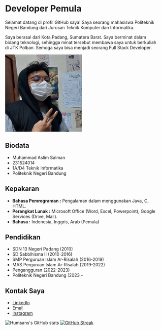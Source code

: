 # Developer Pemula

Selamat datang di profil GitHub saya! Saya seorang mahasiswa Politeknik Negeri Bandung dari Jurusan Teknik Komputer dan Informatika.

Saya berasal dari Kota Padang, Sumatera Barat. Saya berminat dalam bidang teknologi, sehingga minat tersebut membawa saya untuk berkuliah di JTK Polban. Semoga saya bisa menjadi seorang Full Stack Developer.

<img src='aslim.jpg' width='250' height='250'>

## Biodata
- Muhammad Aslim Salman
- 231524014
- 1A/D4 Teknik Informatika
- Politeknik Negeri Bandung

## Kepakaran
- **Bahasa Pemrograman :** Pengalaman dalam menggunakan Java, C, HTML.
- **Perangkat Lunak :** Microsoft Office (Word, Excel, Powerpoint), Google Services (Drive, Mail).
- **Bahasa :** Indonesia, Inggris, Arab (Pemula)

## Pendidikan
- SDN 13 Negeri Padang (2010)
- SD Sabbihisma II (2010-2016)
- SMP Perguruan Islam Ar-Risalah (2016-2019)
- MAS Perguruan Islam Ar-Risalah (2019-2022)
- Pengangguran (2022-2023)
- Politeknik Negeri Bandung (2023 -

## Kontak Saya
- [LinkedIn](https://www.linkedin.com/in/muhaslims/)
- [Email](mailto:muhaslims04@gmail.com)
- [Instagram](https://www.instagram.com/l.kych)



![Humsans's GitHub stats](https://github-readme-stats.vercel.app/api?username=humsans&show_icons=true&theme=tokyonight) [![GitHub Streak](https://streak-stats.demolab.com?user=humsans&theme=transparent&hide_border=true&border_radius=4.9&date_format=M%20j%5B%2C%20Y%5D&card_width=500)](https://git.io/streak-stats)
